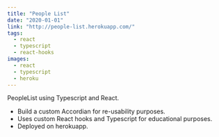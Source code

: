 ```yaml
---
title: "People List"
date: "2020-01-01"
link: "http://people-list.herokuapp.com/"
tags:
  - react
  - typescript
  - react-hooks
images:
  - react
  - typescript
  - heroku
---
```


PeopleList using Typescript and React.

- Build a custom Accordian for re-usability purposes.
- Uses custom React hooks and Typescript for educational purposes.
- Deployed on herokuapp.
